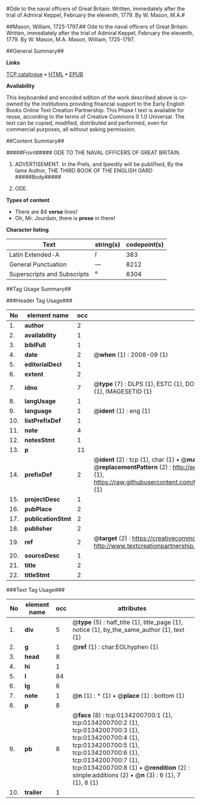 #Ode to the naval officers of Great Britain: Written, immediately after the trial of Admiral Keppel, February the eleventh, 1779. By W. Mason, M.A.#

##Mason, William, 1725-1797.##
Ode to the naval officers of Great Britain: Written, immediately after the trial of Admiral Keppel, February the eleventh, 1779. By W. Mason, M.A.
Mason, William, 1725-1797.

##General Summary##

**Links**

[TCP catalogue](http://www.ota.ox.ac.uk/tcp/)  • 
[HTML](http://tei.it.ox.ac.uk/tcp/Texts-HTML/free/004/004807621.html)  • 
[EPUB](http://tei.it.ox.ac.uk/tcp/Texts-EPUB/free/004/004807621.epub)

**Availability**

This keyboarded and encoded edition of the
	       work described above is co-owned by the institutions
	       providing financial support to the Early English Books
	       Online Text Creation Partnership. This Phase I text is
	       available for reuse, according to the terms of Creative
	       Commons 0 1.0 Universal. The text can be copied,
	       modified, distributed and performed, even for
	       commercial purposes, all without asking permission.


##Content Summary##

#####Front#####
ODE TO THE NAVAL OFFICERS OF GREAT BRITAIN.
1. ADVERTISEMENT.
In the Preſs, and ſpeedily will be publiſhed, By the ſame Author, THE THIRD BOOK OF THE ENGLISH GARD
#####Body#####

1. ODE.

**Types of content**

  * There are 84 **verse** lines!
  * Oh, Mr. Jourdain, there is **prose** in there!

**Character listing**


|Text|string(s)|codepoint(s)|
|---|---|---|
|Latin Extended-A|ſ|383|
|General Punctuation|—|8212|
|Superscripts             and Subscripts|⁰|8304|

##Tag Usage Summary##

###Header Tag Usage###

|No|element name|occ|attributes|
|---|---|---|---|
|1.|__author__|2||
|2.|__availability__|1||
|3.|__biblFull__|1||
|4.|__date__|2| @__when__ (1) : 2008-09 (1)|
|5.|__editorialDecl__|1||
|6.|__extent__|2||
|7.|__idno__|7| @__type__ (7) : DLPS (1), ESTC (1), DOCNO (1), TCP (1), GALEDOCNO (1), CONTENTSET (1), IMAGESETID (1)|
|8.|__langUsage__|1||
|9.|__language__|1| @__ident__ (1) : eng (1)|
|10.|__listPrefixDef__|1||
|11.|__note__|4||
|12.|__notesStmt__|1||
|13.|__p__|11||
|14.|__prefixDef__|2| @__ident__ (2) : tcp (1), char (1)  •  @__matchPattern__ (2) : ([0-9\-]+):([0-9IVX]+) (1), (.+) (1)  •  @__replacementPattern__ (2) : http://eebo.chadwyck.com/downloadtiff?vid=$1&page=$2 (1), https://raw.githubusercontent.com/textcreationpartnership/Texts/master/tcpchars.xml#$1 (1)|
|15.|__projectDesc__|1||
|16.|__pubPlace__|2||
|17.|__publicationStmt__|2||
|18.|__publisher__|2||
|19.|__ref__|2| @__target__ (2) : https://creativecommons.org/publicdomain/zero/1.0/ (1), http://www.textcreationpartnership.org/docs/. (1)|
|20.|__sourceDesc__|1||
|21.|__title__|2||
|22.|__titleStmt__|2||


###Text Tag Usage###

|No|element name|occ|attributes|
|---|---|---|---|
|1.|__div__|5| @__type__ (5) : half_title (1), title_page (1), notice (1), by_the_same_author (1), text (1)|
|2.|__g__|1| @__ref__ (1) : char:EOLhyphen (1)|
|3.|__head__|8||
|4.|__hi__|1||
|5.|__l__|84||
|6.|__lg__|6||
|7.|__note__|1| @__n__ (1) : * (1)  •  @__place__ (1) : bottom (1)|
|8.|__p__|8||
|9.|__pb__|8| @__facs__ (8) : tcp:0134200700:1 (1), tcp:0134200700:2 (1), tcp:0134200700:3 (1), tcp:0134200700:4 (1), tcp:0134200700:5 (1), tcp:0134200700:6 (1), tcp:0134200700:7 (1), tcp:0134200700:8 (1)  •  @__rendition__ (2) : simple:additions (2)  •  @__n__ (3) : 6 (1), 7 (1), 8 (1)|
|10.|__trailer__|1||

